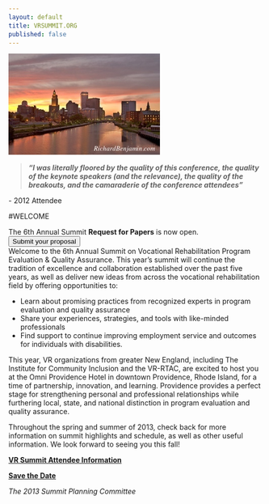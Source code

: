 ```yaml
---
layout: default
title: VRSUMMIT.ORG
published: false
---
```


<div id="jc_pic_right"><img src="/img/providence_skyline_jc.jpg" alt="providence skyline" />
<div id="jc_pull">
	<blockquote><em><b>“I was literally floored by the 
quality of this conference, 
the quality of the keynote 
speakers (and the relevance), 
the quality of the breakouts, 
and the camaraderie of the 
conference attendees”</b></em></blockquote>
<p>- 2012 Attendee</p>
</div>
	</div>



#WELCOME

<div class="alert">The 6th Annual Summit <strong>Request for Papers</strong> is now open. <a href="pages/70_rfp.html"><button type="button" class="btn"> Submit your proposal</button></a>
</div>
Welcome to the 6th Annual Summit on Vocational Rehabilitation Program Evaluation & Quality Assurance. This year’s summit will continue the tradition of excellence and collaboration established over the past five years, as well as deliver new ideas from across the vocational rehabilitation field by offering opportunities to:

* Learn about promising practices from recognized experts in program evaluation and quality assurance
* Share your experiences, strategies, and tools with like-minded professionals
* Find support to continue improving employment service and outcomes for individuals with disabilities.

This year, VR organizations from greater New England, including The Institute for Community Inclusion and the VR-RTAC, are excited to host you at the Omni Providence Hotel in downtown Providence, Rhode Island, for a time of partnership, innovation, and learning. Providence provides a perfect stage for strengthening personal and professional relationships while furthering local, state, and national distinction in program evaluation and quality assurance.  

Throughout the spring and summer of 2013, check back for more information on summit highlights and schedule, as well as other useful information. We look forward to seeing you this fall!

<p><strong><a href="files/VRSummit6_attendee_info.pdf">VR Summit Attendee Information</a></strong></p>

**[Save the Date](Summit6_Save_the_Date.pdf)**

*The 2013 Summit Planning Committee*